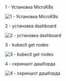 1 - Установка MicroK8s

![1 - Установка MicroK8s](https://github.com/user-attachments/assets/2af9efb0-06b5-44cf-bfc3-e261075dd6bf)


2 - установка dashboard

![2 - установка dashboard](https://github.com/user-attachments/assets/ccaa412e-a8c4-4717-9efd-ab8422e2f0e5)

3 - kubectl get nodes

![3 - kubectl get nodes](https://github.com/user-attachments/assets/5d9040c1-393c-494c-8215-0a0a5b85feee)

4 - скриншот дашборда

![4 - скриншот дашборда](https://github.com/user-attachments/assets/0ea6ba8d-bb8b-4c3c-819d-9a2f518311f5)
